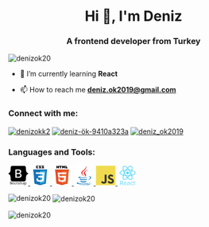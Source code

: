 <h1 align="center">Hi 👋, I'm Deniz</h1>
<h3 align="center">A frontend developer from Turkey</h3>

<p align="left"> <img src="https://komarev.com/ghpvc/?username=denizok20&label=Profile%20views&color=0e75b6&style=flat" alt="denizok20" /> </p>

- 🌱 I’m currently learning **React**

- 📫 How to reach me **deniz.ok2019@gmail.com**

<h3 align="left">Connect with me:</h3>
<p align="left">
<a href="https://twitter.com/denizokk2" target="blank"><img align="center" src="https://raw.githubusercontent.com/rahuldkjain/github-profile-readme-generator/master/src/images/icons/Social/twitter.svg" alt="denizokk2" height="30" width="40" /></a>
<a href="https://linkedin.com/in/deniz-ök-9410a323a" target="blank"><img align="center" src="https://raw.githubusercontent.com/rahuldkjain/github-profile-readme-generator/master/src/images/icons/Social/linked-in-alt.svg" alt="deniz-ök-9410a323a" height="30" width="40" /></a>
<a href="https://www.hackerrank.com/deniz_ok2019" target="blank"><img align="center" src="https://raw.githubusercontent.com/rahuldkjain/github-profile-readme-generator/master/src/images/icons/Social/hackerrank.svg" alt="deniz_ok2019" height="30" width="40" /></a>
</p>

<h3 align="left">Languages and Tools:</h3>
<p align="left"> <a href="https://getbootstrap.com" target="_blank" rel="noreferrer"> <img src="https://raw.githubusercontent.com/devicons/devicon/master/icons/bootstrap/bootstrap-plain-wordmark.svg" alt="bootstrap" width="40" height="40"/> </a> <a href="https://www.w3schools.com/css/" target="_blank" rel="noreferrer"> <img src="https://raw.githubusercontent.com/devicons/devicon/master/icons/css3/css3-original-wordmark.svg" alt="css3" width="40" height="40"/> </a> <a href="https://www.w3.org/html/" target="_blank" rel="noreferrer"> <img src="https://raw.githubusercontent.com/devicons/devicon/master/icons/html5/html5-original-wordmark.svg" alt="html5" width="40" height="40"/> </a> <a href="https://www.java.com" target="_blank" rel="noreferrer"> <img src="https://raw.githubusercontent.com/devicons/devicon/master/icons/java/java-original.svg" alt="java" width="40" height="40"/> </a> <a href="https://developer.mozilla.org/en-US/docs/Web/JavaScript" target="_blank" rel="noreferrer"> <img src="https://raw.githubusercontent.com/devicons/devicon/master/icons/javascript/javascript-original.svg" alt="javascript" width="40" height="40"/> </a> <a href="https://reactjs.org/" target="_blank" rel="noreferrer"> <img src="https://raw.githubusercontent.com/devicons/devicon/master/icons/react/react-original-wordmark.svg" alt="react" width="40" height="40"/> </a> </p>

<p><img align="left" src="https://github-readme-stats.vercel.app/api/top-langs?username=denizok20&show_icons=true&locale=en&layout=compact" alt="denizok20" /></p>

<p>&nbsp;<img align="center" src="https://github-readme-stats.vercel.app/api?username=denizok20&show_icons=true&locale=en" alt="denizok20" /></p>

<p><img align="center" src="https://github-readme-streak-stats.herokuapp.com/?user=denizok20&" alt="denizok20" /></p>
